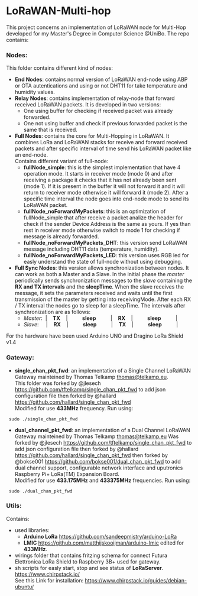 # LoRaWAN-Multi-hop
This project concerns an implementation of LoRaWAN node for Multi-Hop developed for my Master's Degree in Computer Science @UniBo. The repo contains:
### Nodes:
This folder contains different kind of nodes:
- **End Nodes**: contains normal version of LoRaWAN end-node using ABP or OTA autentications and using or not DHT11 for take temperature and humidity values.
- **Relay Nodes**: contains implementation of relay-node that forward received LoRaWAN packets.  It is developed in two versions:  
  - One using buffer for checking if received packet was already forwarded.  
  - One not using buffer and check if previous forwarded packet is the same that is received.
- **Full Nodes**: contains the core for Multi-Hopping in LoRaWAN. It combines LoRa and LoRaWAN stacks for receive and forward received packets and after specific interval of time send his LoRaWAN packet like an end-node.  
Contains different variant of full-node:
  - __fullNode_simple__: this is the simplest implementation that have 4 operation mode. It starts in receiver mode (mode 0) and after receiving a package it checks that it has not already been sent (mode 1). If it is present in the buffer it will not forward it and it will return to receiver mode otherwise it will forward it (mode 2). After a specific time interval the node goes into end-node mode to send its LoRaWAN packet.
  - __fullNode_noForwardMyPackets__: this is an optimization of fullNode_simple that after receive a packet analize the header for check if the sender Device Address is the same as yours. If yes than rest in receiver mode otherwise switch to mode 1 for checking if message is already forwarded.
  - __fullNode_noForwardMyPackets_DHT__: this version send LoRaWAN message including DHT11 data (temperature, humidity).
  - __fullNode_noForwardMyPackets_LED__: this version uses RGB led for easly understand the state of full-node without using debugging.
- **Full Sync Nodes**: this version allows synchronization between nodes. It can work as both a Master and a Slave. In the initial phase the *master* periodically sends synchronization messages to the *slave* containing the **RX and TX intervals** and the **sleepTime**. When the slave receives the message, it sets the parameters received and waits until the first transmission of the master by getting into receivingMode.
After each RX / TX interval the nodes go to sleep for a sleepTime.
The intervals after synchronization are as follows:
  - *Master*:&nbsp;   |&nbsp;&nbsp;&nbsp;&nbsp;**TX**&nbsp;&nbsp;&nbsp;&nbsp;|&nbsp;&nbsp;&nbsp;&nbsp;&nbsp;&nbsp;&nbsp;&nbsp;&nbsp;&nbsp;__sleep__&nbsp;&nbsp;&nbsp;&nbsp;&nbsp;&nbsp;&nbsp;&nbsp;&nbsp;&nbsp;|&nbsp;&nbsp;&nbsp;&nbsp;**RX**&nbsp;&nbsp;&nbsp;&nbsp;|&nbsp;&nbsp;&nbsp;&nbsp;&nbsp;&nbsp;&nbsp;&nbsp;&nbsp;&nbsp;__sleep__&nbsp;&nbsp;&nbsp;&nbsp;&nbsp;&nbsp;&nbsp;&nbsp;&nbsp;&nbsp;|
  - *Slave*: &nbsp;&nbsp;&nbsp; |&nbsp;&nbsp;&nbsp;&nbsp;**RX**&nbsp;&nbsp;&nbsp;&nbsp;|&nbsp;&nbsp;&nbsp;&nbsp;&nbsp;&nbsp;&nbsp;&nbsp;&nbsp;&nbsp;__sleep__&nbsp;&nbsp;&nbsp;&nbsp;&nbsp;&nbsp;&nbsp;&nbsp;&nbsp;&nbsp;|&nbsp;&nbsp;&nbsp;&nbsp;**TX**&nbsp;&nbsp;&nbsp;&nbsp;|&nbsp;&nbsp;&nbsp;&nbsp;&nbsp;&nbsp;&nbsp;&nbsp;&nbsp;&nbsp;__sleep__&nbsp;&nbsp;&nbsp;&nbsp;&nbsp;&nbsp;&nbsp;&nbsp;&nbsp;&nbsp;|
  
For the hardware have been used Arduino UNO and Dragino LoRa Shield v1.4

### Gateway:
- **single_chan_pkt_fwd**: an implementation of a Single Channel LoRaWAN Gateway mainteined by Thomas Telkamp thomas@telkamp.eu.  
This folder was forked by @jlesech https://github.com/tftelkamp/single_chan_pkt_fwd to add json configuration file
then forked by @hallard https://github.com/hallard/single_chan_pkt_fwd  
Modified for use **433MHz** frequency. Run using: 
```console For run
 sudo ./single_chan_pkt_fwd
```
- **dual_channel_pkt_fwd**: an implementation of a Dual Channel LoRaWAN Gateway mainteined by Thomas Telkamp thomas@telkamp.eu
Was forked by @jlesech https://github.com/tftelkamp/single_chan_pkt_fwd to add json configuration file
then forked by @hallard https://github.com/hallard/single_chan_pkt_fwd then forked by @bokse001 https://github.com/bokse001/dual_chan_pkt_fwd to add dual channel support, configurable network interface and uputronics Raspberry Pi+ LoRa(TM) Expansion Board.  
Modified for use **433.175MHz** and **433375MHz**  frequencies. Run using: 
```console For run
 sudo ./dual_chan_pkt_fwd
```

### Utils:
Contains:
- used libraries:
  - **Arduino LoRa** https://github.com/sandeepmistry/arduino-LoRa 
  - **LMIC** https://github.com/matthijskooijman/arduino-lmic edited for **433MHz**.
- wirings folder that contains fritzing schema for connect Futura Elettronica LoRa Shield to Raspberry 3B+ used for gateway.
- sh scripts for easly start, stop and see status of **LoRaServer**. https://www.chirpstack.io/  
See this Link for installation: https://www.chirpstack.io/guides/debian-ubuntu/
